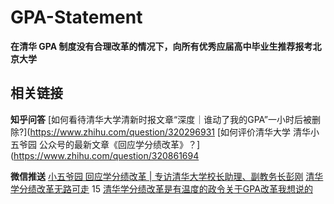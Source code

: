 # GPA-Statement
**在清华 GPA 制度没有合理改革的情况下，向所有优秀应届高中毕业生推荐报考北京大学**

## 相关链接

**知乎问答**
[如何看待清华大学清新时报文章“深度｜谁动了我的GPA”一小时后被删除?](https://www.zhihu.com/question/320296931
[如何评价清华大学 清华小五爷园 公众号的最新文章《回应学分绩改革》？](https://www.zhihu.com/question/320861694

**微信推送**
[小五爷园 回应学分绩改革 | 专访清华大学校长助理、副教务长彭刚](https://mp.weixin.qq.com/s/lv6FbLFCrJAmxf23sZf-0w)
[清华学分绩改革无路可走](https://mp.weixin.qq.com/s?__biz=MzIzMDc0MzE3MA==&mid=2247483672&idx=1&sn=25789cc754cbaa789cdb2336dce5cd4b&key=07b41b11cd2ea3cfa0772bbce194703cfc35be9060de72e37be10f02c28b18864ec7e76a48f08293453f5a5aeb901b82bae8a78a05c1b33c4a34d94279308814da17a4fe9ec42a783d4fe277fe1bff52&ascene=1&uin=MjUzMTU2MjMwNQ%3D%3D&devicetype=Windows+10&version=62060739&lang=en&pass_ticket=NEOm4eJ7W9EW%2Fd0SC5FM16ue7AN2p5kfm8u%2FKhHHIin9JD1qduZdfwop2jA4PmTz)
15
[清华学分绩改革是有温度的政令](https://mp.weixin.qq.com/s?__biz=MzUyNjEyNjYzMg==&mid=2247483676&idx=1&sn=fbeec9de3f13837f42d60c90e4a685dc&chksm=fa12da5bcd65534d0e0a754d60565c86fe12715b140cdaf0dd7a503579936f08da0375b82bb6&mpshare=1&scene=1&srcid=0421SjeRsYx5CMwB1OIGgqe0&key=3ced8d6e9f21461aedc57a04998f17d84582daa6fa09f31ccc4d7782f4abf6254da150e8ee5a69cd5750233dbce0c21c608b5d48237a2c919a4c5f907905f08c88fa5738538aae273da763950abd2c94&ascene=1&uin=MjUzMTU2MjMwNQ%3D%3D&devicetype=Windows+10&version=62060739&lang=en&pass_ticket=NEOm4eJ7W9EW%2Fd0SC5FM16ue7AN2p5kfm8u%2FKhHHIin9JD1qduZdfwop2jA4PmTz)[关于GPA改革我想说的](https://mp.weixin.qq.com/s?__biz=MzIzOTQ1MDg3MQ==&mid=2247483831&idx=1&sn=00ee601826347d8efb8249c919773d83&key=7ed8c81a7e19ca9c077e19c892a4d5462210fe4d43c4369f994824f450298130539a291d842551f4a7acde6cc0f008a7b3fe545a5c2c679af0f940a846081b09af8fbb8d20c1d7342f348847db5fbbf8&ascene=1&uin=MjUzMTU2MjMwNQ%3D%3D&devicetype=Windows+10&version=62060739&lang=en&pass_ticket=NEOm4eJ7W9EW%2Fd0SC5FM16ue7AN2p5kfm8u%2FKhHHIin9JD1qduZdfwop2jA4PmTz)
